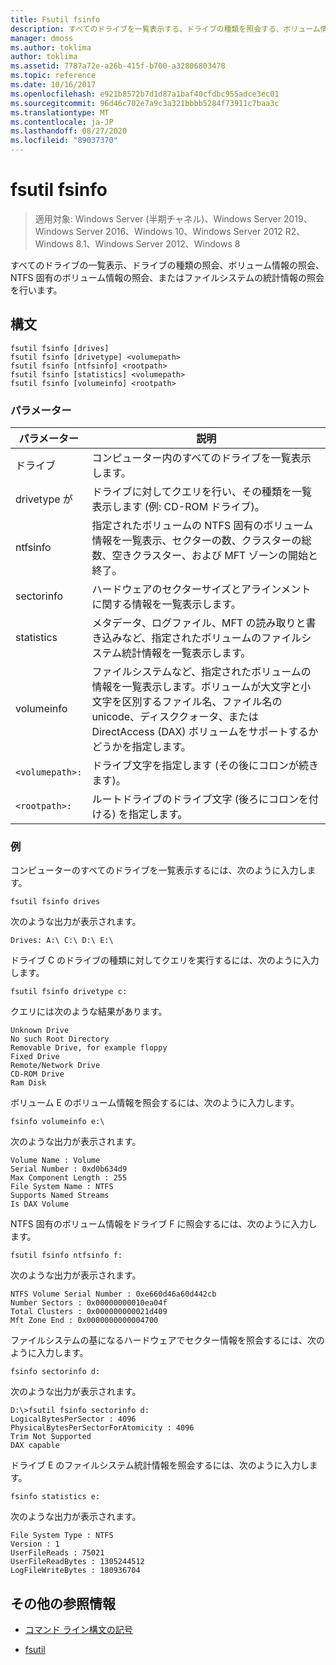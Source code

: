 ```yaml
---
title: Fsutil fsinfo
description: すべてのドライブを一覧表示する、ドライブの種類を照会する、ボリューム情報を照会する、NTFS 固有のボリューム情報を照会する、ファイルシステムの統計情報を照会する、fsutil fsinfo コマンドの参照記事。
manager: dmoss
ms.author: toklima
author: toklima
ms.assetid: 7787a72e-a26b-415f-b700-a32806803478
ms.topic: reference
ms.date: 10/16/2017
ms.openlocfilehash: e921b8572b7d1d87a1baf40cfdbc955adce3ec01
ms.sourcegitcommit: 96d46c702e7a9c3a321bbbb5284f73911c7baa3c
ms.translationtype: MT
ms.contentlocale: ja-JP
ms.lasthandoff: 08/27/2020
ms.locfileid: "89037370"
---
```

# <a name="fsutil-fsinfo"></a>fsutil fsinfo

> 適用対象: Windows Server (半期チャネル)、Windows Server 2019、Windows Server 2016、Windows 10、Windows Server 2012 R2、Windows 8.1、Windows Server 2012、Windows 8

すべてのドライブの一覧表示、ドライブの種類の照会、ボリューム情報の照会、NTFS 固有のボリューム情報の照会、またはファイルシステムの統計情報の照会を行います。

## <a name="syntax"></a>構文

```
fsutil fsinfo [drives]
fsutil fsinfo [drivetype] <volumepath>
fsutil fsinfo [ntfsinfo] <rootpath>
fsutil fsinfo [statistics] <volumepath>
fsutil fsinfo [volumeinfo] <rootpath>
```

### <a name="parameters"></a>パラメーター

| パラメーター | 説明 |
| --------- |------------ |
| ドライブ | コンピューター内のすべてのドライブを一覧表示します。 |
| drivetype が | ドライブに対してクエリを行い、その種類を一覧表示します (例: CD-ROM ドライブ)。 |
| ntfsinfo | 指定されたボリュームの NTFS 固有のボリューム情報を一覧表示、セクターの数、クラスターの総数、空きクラスター、および MFT ゾーンの開始と終了。 |
| sectorinfo | ハードウェアのセクターサイズとアラインメントに関する情報を一覧表示します。 |
| statistics | メタデータ、ログファイル、MFT の読み取りと書き込みなど、指定されたボリュームのファイルシステム統計情報を一覧表示します。 |
| volumeinfo | ファイルシステムなど、指定されたボリュームの情報を一覧表示します。ボリュームが大文字と小文字を区別するファイル名、ファイル名の unicode、ディスククォータ、または DirectAccess (DAX) ボリュームをサポートするかどうかを指定します。 |
| `<volumepath>:` | ドライブ文字を指定します (その後にコロンが続きます)。 |
| `<rootpath>:` | ルートドライブのドライブ文字 (後ろにコロンを付ける) を指定します。 |

### <a name="examples"></a>例

コンピューターのすべてのドライブを一覧表示するには、次のように入力します。

```
fsutil fsinfo drives
```

次のような出力が表示されます。

```
Drives: A:\ C:\ D:\ E:\
```

ドライブ C のドライブの種類に対してクエリを実行するには、次のように入力します。

```
fsutil fsinfo drivetype c:
```

クエリには次のような結果があります。

```
Unknown Drive
No such Root Directory
Removable Drive, for example floppy
Fixed Drive
Remote/Network Drive
CD-ROM Drive
Ram Disk
```

ボリューム E のボリューム情報を照会するには、次のように入力します。

```
fsinfo volumeinfo e:\
```

次のような出力が表示されます。

```
Volume Name : Volume
Serial Number : 0xd0b634d9
Max Component Length : 255
File System Name : NTFS
Supports Named Streams
Is DAX Volume
```

NTFS 固有のボリューム情報をドライブ F に照会するには、次のように入力します。

```
fsutil fsinfo ntfsinfo f:
```

次のような出力が表示されます。

```
NTFS Volume Serial Number : 0xe660d46a60d442cb
Number Sectors : 0x00000000010ea04f
Total Clusters : 0x000000000021d409
Mft Zone End : 0x0000000000004700
```

ファイルシステムの基になるハードウェアでセクター情報を照会するには、次のように入力します。

```
fsinfo sectorinfo d:
```

次のような出力が表示されます。

```
D:\>fsutil fsinfo sectorinfo d:
LogicalBytesPerSector : 4096
PhysicalBytesPerSectorForAtomicity : 4096
Trim Not Supported
DAX capable
```

ドライブ E のファイルシステム統計情報を照会するには、次のように入力します。

```
fsinfo statistics e:
```

次のような出力が表示されます。

```
File System Type : NTFS
Version : 1
UserFileReads : 75021
UserFileReadBytes : 1305244512
LogFileWriteBytes : 180936704
```

## <a name="additional-references"></a>その他の参照情報

- [コマンド ライン構文の記号](command-line-syntax-key.md)

- [fsutil](fsutil.md)
